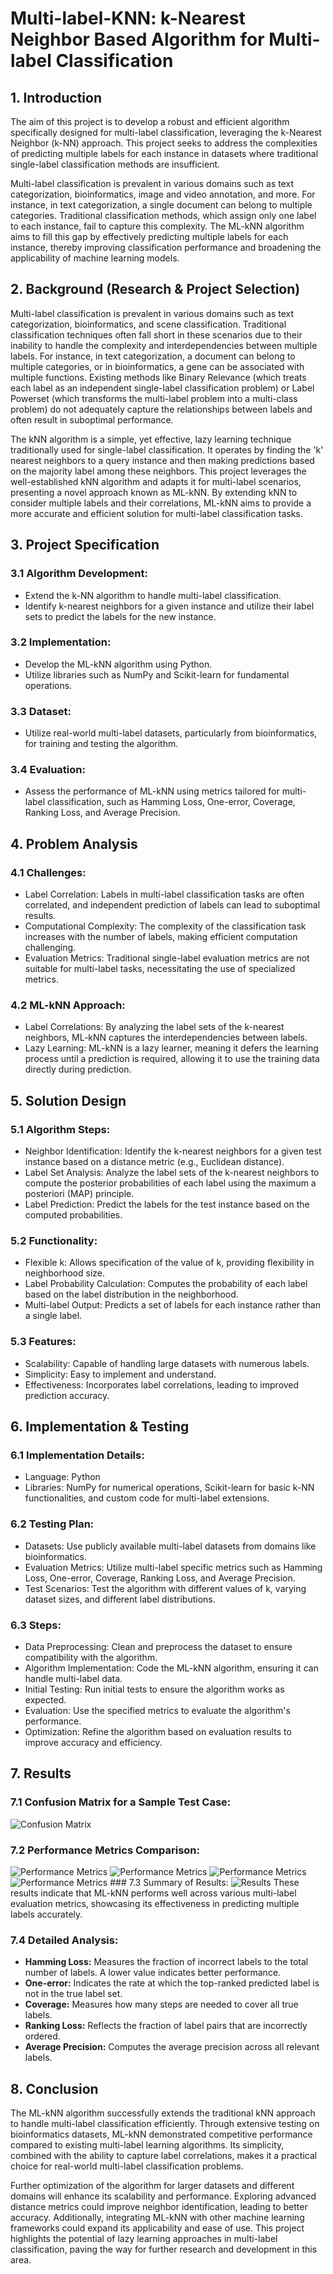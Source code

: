 # Multi-label-KNN: k-Nearest Neighbor Based Algorithm for Multi-label Classification

## 1. Introduction
The aim of this project is to develop a robust and efficient algorithm specifically designed for multi-label classification, leveraging the k-Nearest Neighbor (k-NN) approach. This project seeks to address the complexities of predicting multiple labels for each instance in datasets where traditional single-label classification methods are insufficient.

Multi-label classification is prevalent in various domains such as text categorization, bioinformatics, image and video annotation, and more. For instance, in text categorization, a single document can belong to multiple categories. Traditional classification methods, which assign only one label to each instance, fail to capture this complexity. The ML-kNN algorithm aims to fill this gap by effectively predicting multiple labels for each instance, thereby improving classification performance and broadening the applicability of machine learning models.

## 2. Background (Research & Project Selection)
Multi-label classification is prevalent in various domains such as text categorization, bioinformatics, and scene classification. Traditional classification techniques often fall short in these scenarios due to their inability to handle the complexity and interdependencies between multiple labels. For instance, in text categorization, a document can belong to multiple categories, or in bioinformatics, a gene can be associated with multiple functions. Existing methods like Binary Relevance (which treats each label as an independent single-label classification problem) or Label Powerset (which transforms the multi-label problem into a multi-class problem) do not adequately capture the relationships between labels and often result in suboptimal performance.

The kNN algorithm is a simple, yet effective, lazy learning technique traditionally used for single-label classification. It operates by finding the 'k' nearest neighbors to a query instance and then making predictions based on the majority label among these neighbors. This project leverages the well-established kNN algorithm and adapts it for multi-label scenarios, presenting a novel approach known as ML-kNN. By extending kNN to consider multiple labels and their correlations, ML-kNN aims to provide a more accurate and efficient solution for multi-label classification tasks.

## 3. Project Specification

### 3.1 Algorithm Development:
- Extend the k-NN algorithm to handle multi-label classification.
- Identify k-nearest neighbors for a given instance and utilize their label sets to predict the labels for the new instance.

### 3.2 Implementation:
- Develop the ML-kNN algorithm using Python.
- Utilize libraries such as NumPy and Scikit-learn for fundamental operations.

### 3.3 Dataset:
- Utilize real-world multi-label datasets, particularly from bioinformatics, for training and testing the algorithm.

### 3.4 Evaluation:
- Assess the performance of ML-kNN using metrics tailored for multi-label classification, such as Hamming Loss, One-error, Coverage, Ranking Loss, and Average Precision.

## 4. Problem Analysis

### 4.1 Challenges:
- Label Correlation: Labels in multi-label classification tasks are often correlated, and independent prediction of labels can lead to suboptimal results.
- Computational Complexity: The complexity of the classification task increases with the number of labels, making efficient computation challenging.
- Evaluation Metrics: Traditional single-label evaluation metrics are not suitable for multi-label tasks, necessitating the use of specialized metrics.

### 4.2 ML-kNN Approach:
- Label Correlations: By analyzing the label sets of the k-nearest neighbors, ML-kNN captures the interdependencies between labels.
- Lazy Learning: ML-kNN is a lazy learner, meaning it defers the learning process until a prediction is required, allowing it to use the training data directly during prediction.

## 5. Solution Design

### 5.1 Algorithm Steps:
- Neighbor Identification: Identify the k-nearest neighbors for a given test instance based on a distance metric (e.g., Euclidean distance).
- Label Set Analysis: Analyze the label sets of the k-nearest neighbors to compute the posterior probabilities of each label using the maximum a posteriori (MAP) principle.
- Label Prediction: Predict the labels for the test instance based on the computed probabilities.

### 5.2 Functionality:
- Flexible k: Allows specification of the value of k, providing flexibility in neighborhood size.
- Label Probability Calculation: Computes the probability of each label based on the label distribution in the neighborhood.
- Multi-label Output: Predicts a set of labels for each instance rather than a single label.

### 5.3 Features:
- Scalability: Capable of handling large datasets with numerous labels.
- Simplicity: Easy to implement and understand.
- Effectiveness: Incorporates label correlations, leading to improved prediction accuracy.

## 6. Implementation & Testing

### 6.1 Implementation Details:
- Language: Python
- Libraries: NumPy for numerical operations, Scikit-learn for basic k-NN functionalities, and custom code for multi-label extensions.

### 6.2 Testing Plan:
- Datasets: Use publicly available multi-label datasets from domains like bioinformatics.
- Evaluation Metrics: Utilize multi-label specific metrics such as Hamming Loss, One-error, Coverage, Ranking Loss, and Average Precision.
- Test Scenarios: Test the algorithm with different values of k, varying dataset sizes, and different label distributions.

### 6.3 Steps:
- Data Preprocessing: Clean and preprocess the dataset to ensure compatibility with the algorithm.
- Algorithm Implementation: Code the ML-kNN algorithm, ensuring it can handle multi-label data.
- Initial Testing: Run initial tests to ensure the algorithm works as expected.
- Evaluation: Use the specified metrics to evaluate the algorithm's performance.
- Optimization: Refine the algorithm based on evaluation results to improve accuracy and efficiency.

## 7. Results

### 7.1 Confusion Matrix for a Sample Test Case:
<img src="https://github.com/rahoolrathi/Multi-label-KNN/assets/129182364/c7219b48-28b3-4232-8fcf-9158e0ae99a1" alt="Confusion Matrix">

### 7.2 Performance Metrics Comparison:
<img src="https://github.com/rahoolrathi/Multi-label-KNN/assets/129182364/ebf873f8-5053-4bf8-b174-58f40deb6245" alt="Performance Metrics">
<img src="(https://github.com/rahoolrathi/Multi-label-KNN/assets/129182364/813c884e-3aa5-4b26-8e35-51299aa7c80e" alt="Performance Metrics">
<img src="https://github.com/rahoolrathi/Multi-label-KNN/assets/129182364/73cee5c6-7ed8-492c-a378-64ea5ac294c7" alt="Performance Metrics">
<img src="https://github.com/rahoolrathi/Multi-label-KNN/assets/129182364/7c9cec91-58b5-4d73-981e-8bce91d3028d" alt="Performance Metrics">
### 7.3 Summary of Results:
<img src="https://github.com/rahoolrathi/Multi-label-KNN/assets/129182364/9697760d-6b4e-4563-829e-c96d8595168a" alt="Results">
These results indicate that ML-kNN performs well across various multi-label evaluation metrics, showcasing its effectiveness in predicting multiple labels accurately.

### 7.4 Detailed Analysis:
- **Hamming Loss:** Measures the fraction of incorrect labels to the total number of labels. A lower value indicates better performance.
- **One-error:** Indicates the rate at which the top-ranked predicted label is not in the true label set.
- **Coverage:** Measures how many steps are needed to cover all true labels.
- **Ranking Loss:** Reflects the fraction of label pairs that are incorrectly ordered.
- **Average Precision:** Computes the average precision across all relevant labels.

## 8. Conclusion
The ML-kNN algorithm successfully extends the traditional kNN approach to handle multi-label classification efficiently. Through extensive testing on bioinformatics datasets, ML-kNN demonstrated competitive performance compared to existing multi-label learning algorithms. Its simplicity, combined with the ability to capture label correlations, makes it a practical choice for real-world multi-label classification problems.

Further optimization of the algorithm for larger datasets and different domains will enhance its scalability and performance. Exploring advanced distance metrics could improve neighbor identification, leading to better accuracy. Additionally, integrating ML-kNN with other machine learning frameworks could expand its applicability and ease of use. This project highlights the potential of lazy learning approaches in multi-label classification, paving the way for further research and development in this area.
